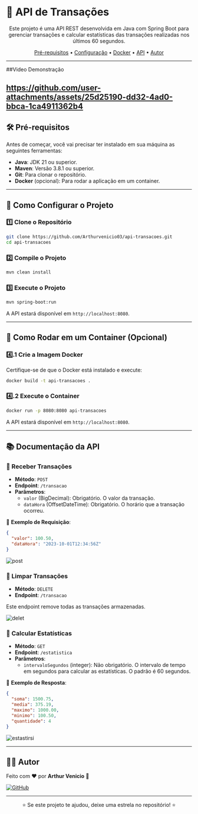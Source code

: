 # 📌 API de Transações

<p align="center">
  Este projeto é uma API REST desenvolvida em Java com Spring Boot para gerenciar transações e calcular estatísticas das transações realizadas nos últimos 60 segundos.
</p>

<p align="center">
  <a href="#-pré-requisitos">Pré-requisitos</a> •
  <a href="#-como-configurar-o-projeto">Configuração</a> •
  <a href="#-como-rodar-em-um-container-opcional">Docker</a> •
  <a href="#-documentação-da-api">API</a> •
  <a href="#-autor">Autor</a>
</p>

---
##Video Demonstração

https://github.com/user-attachments/assets/25d25190-dd32-4ad0-bbca-1ca4911362b4
--------

## 🛠️ Pré-requisitos

Antes de começar, você vai precisar ter instalado em sua máquina as seguintes ferramentas:
- **Java**: JDK 21 ou superior.
- **Maven**: Versão 3.8.1 ou superior.
- **Git**: Para clonar o repositório.
- **Docker** (opcional): Para rodar a aplicação em um container.

---

## 🚀 Como Configurar o Projeto

### 1️⃣ Clone o Repositório

```bash
git clone https://github.com/Arthurvenicio03/api-transacoes.git
cd api-transacoes
```

### 2️⃣ Compile o Projeto

```bash
mvn clean install
```

### 3️⃣ Execute o Projeto

```bash
mvn spring-boot:run
```

A API estará disponível em `http://localhost:8080`.

---

## 🐳 Como Rodar em um Container (Opcional)

### 4️⃣.1 Crie a Imagem Docker

Certifique-se de que o Docker está instalado e execute:

```bash
docker build -t api-transacoes .
```

### 4️⃣.2 Execute o Container

```bash
docker run -p 8080:8080 api-transacoes
```

A API estará disponível em `http://localhost:8080`.

---

## 📚 Documentação da API

### 🔹 Receber Transações

- **Método**: `POST`
- **Endpoint**: `/transacao`
- **Parâmetros**:
  - `valor` (BigDecimal): Obrigatório. O valor da transação.
  - `dataHora` (OffsetDateTime): Obrigatório. O horário que a transação ocorreu.

📌 **Exemplo de Requisição**:

```json
{
  "valor": 100.50,
  "dataHora": "2023-10-01T12:34:56Z"
}
```
![post](https://github.com/user-attachments/assets/53b26397-d233-48db-9598-9ea252218b86)


### 🔹 Limpar Transações

- **Método**: `DELETE`
- **Endpoint**: `/transacao`

Este endpoint remove todas as transações armazenadas.

![delet](https://github.com/user-attachments/assets/f410bbcb-8f2f-4d59-acd2-14e32ac452cb)



### 🔹 Calcular Estatísticas

- **Método**: `GET`
- **Endpoint**: `/estatistica`
- **Parâmetros**:
  - `intervaloSegundos` (integer): Não obrigatório. O intervalo de tempo em segundos para calcular as estatísticas. O padrão é 60 segundos.

📌 **Exemplo de Resposta**:

```json
{
  "soma": 1500.75,
  "media": 375.19,
  "maximo": 1000.00,
  "minimo": 100.50,
  "quantidade": 4
}
```
![estastirsi](https://github.com/user-attachments/assets/cf5691a8-e4e2-47cc-8108-8300c2ae0d69)


---

## 👨‍💻 Autor

Feito com ❤️ por **Arthur Venicio** 👋

[![GitHub](https://img.shields.io/badge/GitHub-Arthurvenicio03-181717?style=for-the-badge&logo=github)](https://github.com/Arthurvenicio03)

---

<p align="center">
  ⭐️ Se este projeto te ajudou, deixe uma estrela no repositório! ⭐️
</p>
